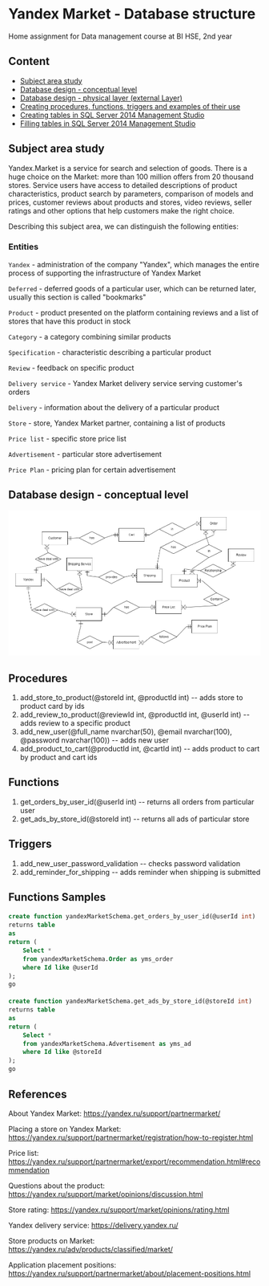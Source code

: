 # Yandex Market - Database structure
Home assignment for Data management course at BI HSE, 2nd year

## Content
* [Subject area study](#database_concept)
* [Database design - conceptual level](#)
* [Database design - physical layer (external Layer)](#)
* [Creating procedures, functions, triggers and examples of their use](#)
* [Creating tables in SQL Server 2014 Management Studio](#)
* [Filling tables in SQL Server 2014 Management Studio](#)

## Subject area study
Yandex.Market is a service for search and selection of goods. There is a huge choice on the Market: more than 100 million offers from 20 thousand stores.
Service users have access to detailed descriptions of product characteristics, product search by parameters, comparison of models and prices, customer reviews about products and stores, video reviews, seller ratings and other options that help customers make the right choice.

Describing this subject area, we can distinguish the following entities:

### Entities
`Yandex` - administration of the company "Yandex", which manages the entire process of supporting the infrastructure of Yandex Market

`Deferred` - deferred goods of a particular user, which can be returned later, usually this section is called "bookmarks"

`Product` - product presented on the platform containing reviews and a list of stores that have this product in stock

`Category` - a category combining similar products

`Specification` - characteristic describing a particular product

`Review` - feedback on specific product

`Delivery service` - Yandex Market delivery service serving customer's orders

`Delivery` - information about the delivery of a particular product

`Store` - store, Yandex Market partner, containing a list of products

`Price list` - specific store price list

`Advertisement` - particular store advertisement

`Price Plan` - pricing plan for certain advertisement


<a name="database_concept"></a>
## Database design - conceptual level
![yandex_market_diagram](https://github.com/AndreyVolkovBI/SQL_Projects/blob/master/yandex_market_diagram.png)

## Procedures
1. add_store_to_product(@storeId int, @productId int)  -- adds store to product card by ids
2. add_review_to_product(@reviewId int, @productId int, @userId int)  -- adds review to a specific product
3. add_new_user(@full_name nvarchar(50), @email nvarchar(100), @password nvarchar(100))  -- adds new user
4. add_product_to_cart(@productId int, @cartId int)  -- adds product to cart by product and cart ids

## Functions
1. get_orders_by_user_id(@userId int)  -- returns all orders from particular user
2. get_ads_by_store_id(@storeId int)  -- returns all ads of particular store

## Triggers
1. add_new_user_password_validation  -- checks password validation
2. add_reminder_for_shipping  -- adds reminder when shipping is submitted


## Functions Samples
```sql
create function yandexMarketSchema.get_orders_by_user_id(@userId int)
returns table
as
return (
	Select *
	from yandexMarketSchema.Order as yms_order
	where Id like @userId
);
go

create function yandexMarketSchema.get_ads_by_store_id(@storeId int)
returns table
as
return (
	Select *
	from yandexMarketSchema.Advertisement as yms_ad
	where Id like @storeId
);
go
```


## References
About Yandex Market: https://yandex.ru/support/partnermarket/

Placing a store on Yandex Market: https://yandex.ru/support/partnermarket/registration/how-to-register.html

Price list: https://yandex.ru/support/partnermarket/export/recommendation.html#recommendation

Questions about the product: https://yandex.ru/support/market/opinions/discussion.html

Store rating: https://yandex.ru/support/market/opinions/rating.html

Yandex delivery service: https://delivery.yandex.ru/

Store products on Market: https://yandex.ru/adv/products/classified/market/

Application placement positions: https://yandex.ru/support/partnermarket/about/placement-positions.html

